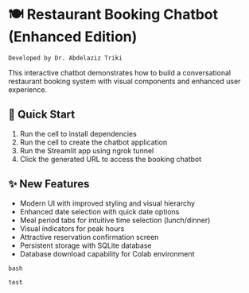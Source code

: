 # 🍽️ Restaurant Booking Chatbot (Enhanced Edition)

`Developed by Dr. Abdelaziz Triki`

This interactive chatbot demonstrates how to build a conversational restaurant booking system with visual components and enhanced user experience.

## 🚀 Quick Start
1. Run the cell to install dependencies
2. Run the cell to create the chatbot application
3. Run the Streamlit app using ngrok tunnel
4. Click the generated URL to access the booking chatbot

## ✨ New Features
- Modern UI with improved styling and visual hierarchy
- Enhanced date selection with quick date options
- Meal period tabs for intuitive time selection (lunch/dinner)
- Visual indicators for peak hours
- Attractive reservation confirmation screen
- Persistent storage with SQLite database
- Database download capability for Colab environment

```
bash

test

  
